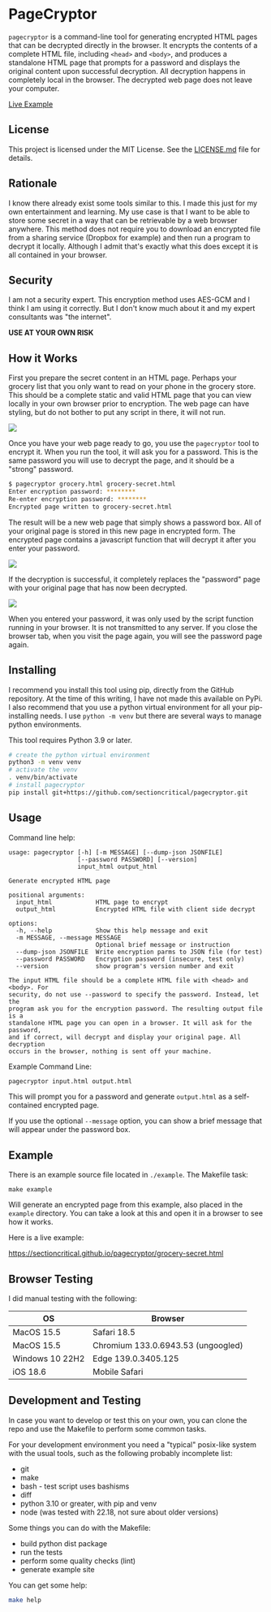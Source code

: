 # PageCryptor

`pagecryptor` is a command-line tool for generating encrypted HTML pages that
can be decrypted directly in the browser. It encrypts the contents of a
complete HTML file, including `<head>` and `<body>`, and produces a standalone
HTML page that prompts for a password and displays the original content upon
successful decryption. All decryption happens in completely local in the
browser. The decrypted web page does not leave your computer.

[Live Example](https://sectioncritical.github.io/pagecryptor/grocery-secret.html)

## License

This project is licensed under the MIT License. See the
[LICENSE.md](./LICENSE.md) file for details.

## Rationale

I know there already exist some tools similar to this. I made this just for my
own entertainment and learning. My use case is that I want to be able to store
some secret in a way that can be retrievable by a web browser anywhere. This
method does not require you to download an encrypted file from a sharing
service (Dropbox for example) and then run a program to decrypt it locally.
Although I admit that's exactly what this does except it is all contained in
your browser.

## Security

I am not a security expert. This encryption method uses AES-GCM and I think I
am using it correctly. But I don't know much about it and my expert consultants
was "the internet".

**USE AT YOUR OWN RISK**

## How it Works

First you prepare the secret content in an HTML page. Perhaps your grocery list
that you only want to read on your phone in the grocery store. This should be
a complete static and valid HTML page that you can view locally in your own
browser prior to encryption. The web page can have styling, but do not bother
to put any script in there, it will not run.

![](img/original-secret-page.jpg)

Once you have your web page ready to go, you use the `pagecryptor` tool to
encrypt it. When you run the tool, it will ask you for a password. This is the
same password you will use to decrypt the page, and it should be a "strong"
password.

```bash
$ pagecryptor grocery.html grocery-secret.html
Enter encryption password: ********
Re-enter encryption password: ********
Encrypted page written to grocery-secret.html
```

The result will be a new web page that simply shows a password box. All of your
original page is stored in this new page in encrypted form. The encrypted page
contains a javascript function that will decrypt it after you enter your
password.

![](img/encrypted-secret-page.jpg)

If the decryption is successful, it completely replaces the "password" page
with your original page that has now been decrypted.

![](img/decrypted-secret-page.jpg)

When you entered your password, it was only used by the script function running
in your browser. It is not transmitted to any server. If you close the browser
tab, when you visit the page again, you will see the password page again.

## Installing

I recommend you install this tool using pip, directly from the GitHub
repository. At the time of this writing, I have not made this available on
PyPi. I also recommend that you use a python virtual environment for all your
pip-installing needs. I use `python -m venv` but there are several ways to
manage python environments.

This tool requires Python 3.9 or later.

```bash
# create the python virtual environment
python3 -m venv venv
# activate the venv
. venv/bin/activate
# install pagecryptor
pip install git+https://github.com/sectioncritical/pagecryptor.git
```

## Usage

Command line help:

```
usage: pagecryptor [-h] [-m MESSAGE] [--dump-json JSONFILE]
                   [--password PASSWORD] [--version]
                   input_html output_html

Generate encrypted HTML page

positional arguments:
  input_html            HTML page to encrypt
  output_html           Encrypted HTML file with client side decrypt

options:
  -h, --help            Show this help message and exit
  -m MESSAGE, --message MESSAGE
                        Optional brief message or instruction
  --dump-json JSONFILE  Write encryption parms to JSON file (for test)
  --password PASSWORD   Encryption password (insecure, test only)
  --version             show program's version number and exit

The input HTML file should be a complete HTML file with <head> and <body>. For
security, do not use --password to specify the password. Instead, let the
program ask you for the encryption password. The resulting output file is a
standalone HTML page you can open in a browser. It will ask for the password,
and if correct, will decrypt and display your original page. All decryption
occurs in the browser, nothing is sent off your machine.
```

Example Command Line:

```bash
pagecryptor input.html output.html
```

This will prompt you for a password and generate `output.html` as a
self-contained encrypted page.

If you use the optional `--message` option, you can show a brief message that
will appear under the password box.

## Example

There is an example source file located in `./example`. The Makefile task:

    make example

Will generate an encrypted page from this example, also placed in the `example`
directory. You can take a look at this and open it in a browser to see how it
works.

Here is a live example:

<https://sectioncritical.github.io/pagecryptor/grocery-secret.html>

## Browser Testing

I did manual testing with the following:

| OS                | Browser                           |
|-------------------|-----------------------------------|
| MacOS 15.5        | Safari 18.5                       |
| MacOS 15.5        | Chromium 133.0.6943.53 (ungoogled)|
| Windows 10 22H2   | Edge 139.0.3405.125               |
| iOS 18.6          | Mobile Safari                     |

## Development and Testing

In case you want to develop or test this on your own, you can clone the repo
and use the Makefile to perform some common tasks.

For your development environment you need a "typical" posix-like system with
the usual tools, such as the following probably incomplete list:

* git
* make
* bash - test script uses bashisms
* diff
* python 3.10 or greater, with pip and venv
* node (was tested with 22.18, not sure about older versions)

Some things you can do with the Makefile:

* build python dist package
* run the tests
* perform some quality checks (lint)
* generate example site

You can get some help:

```bash
make help
```
